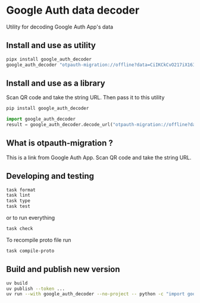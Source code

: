 # Google Auth data decoder

Utility for decoding Google Auth App's data

## Install and use as utility

```bash
pipx install google_auth_decoder
google_auth_decoder "otpauth-migration://offline?data=CiIKCkCvO217iX16IRkS..."
```

## Install and use as a library

Scan QR code and take the string URL. Then pass it to this utility

```bash
pip install google_auth_decoder
```

```python
import google_auth_decoder
result = google_auth_decoder.decode_url("otpauth-migration://offline?data=CiIKCkCvO217iX16IRkS...")
```

## What is otpauth-migration ?

This is a link from Google Auth App. Scan QR code and take the string URL.

## Developing and testing

```bash
task format
task lint
task type
task test
```

or to run everything

```bash
task check
```

To recompile proto file run

```bash
task compile-proto
```

## Build and publish new version

```bash
uv build
uv publish --token ...
uv run --with google_auth_decoder --no-project -- python -c "import google_auth_decoder; google_auth_decoder.decode_url('foo')"
```


